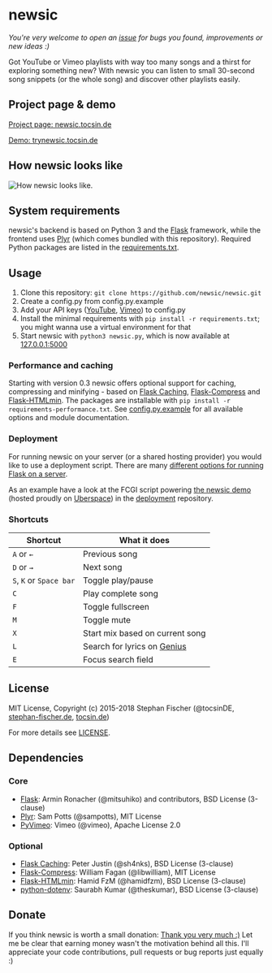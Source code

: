 # newsic

*You're very welcome to open an [issue](https://github.com/newsic/newsic/issues) for bugs you found, improvements or new ideas :)*

Got YouTube or Vimeo playlists with way too many songs and a thirst for exploring something new? With newsic you can listen to small 30-second song snippets (or the whole song) and discover other playlists easily.

## Project page & demo

[Project page: newsic.tocsin.de](https://newsic.tocsin.de)

[Demo: trynewsic.tocsin.de](https://trynewsic.tocsin.de)

## How newsic looks like

![How newsic looks like.](https://newsic.tocsin.de/stc/github/demo_2016-10-02.png)

## System requirements

newsic's backend is based on Python 3 and the [Flask](https://github.com/pallets/flask) framework, while the frontend uses [Plyr](https://github.com/sampotts/plyr) (which comes bundled with this repository). Required Python packages are listed in the [requirements.txt](/requirements.txt).

## Usage

1. Clone this repository: `git clone https://github.com/newsic/newsic.git`
2. Create a config.py from config.py.example
3. Add your API keys ([YouTube](https://developers.google.com/youtube/v3/getting-started), [Vimeo](https://developer.vimeo.com/api)) to config.py
4. Install the minimal requirements with `pip install -r requirements.txt`; you might wanna use a virtual environment for that
5. Start newsic with `python3 newsic.py`, which is now available at [127.0.0.1:5000](http://127.0.0.1:5000)

### Performance and caching

Starting with version 0.3 newsic offers optional support for caching, compressing and minifying - based on [Flask Caching](https://github.com/sh4nks/flask-caching), [Flask-Compress](https://github.com/libwilliam/flask-compress) and [Flask-HTMLmin](https://github.com/hamidfzm/Flask-HTMLmin). The packages are installable with `pip install -r requirements-performance.txt`. See [config.py.example](/config.py.example) for all available options and module documentation.

### Deployment

For running newsic on your server (or a shared hosting provider) you would like to use a deployment script.
There are many [different options for running Flask on a server](http://flask.pocoo.org/docs/dev/deploying/).

As an example have a look at the FCGI script powering [the newsic demo](https://trynewsic.tocsin.de) (hosted proudly on [Uberspace](https://uberspace.de)) in the [deployment](https://github.com/newsic/deployment) repository.

### Shortcuts

Shortcut | What it does
-|-
`A` or `←` | Previous song
`D` or `→` | Next song
`S`, `K` or `Space bar` | Toggle play/pause
`C` | Play complete song
`F` | Toggle fullscreen
`M` | Toggle mute
`X` | Start mix based on current song
`L` | Search for lyrics on [Genius](https://genius.com)
`E` | Focus search field


## License

MIT License, Copyright (c) 2015-2018 Stephan Fischer (@tocsinDE, [stephan-fischer.de](https://stephan-fischer.de), [tocsin.de](https://tocsin.de))

For more details see [LICENSE](/LICENSE).

## Dependencies

### Core
* [Flask](https://github.com/pallets/flask): Armin Ronacher (@mitsuhiko) and contributors, BSD License (3-clause)
* [Plyr](https://github.com/sampotts/plyr): Sam Potts (@sampotts), MIT License
* [PyVimeo](https://github.com/vimeo/vimeo.py): Vimeo (@vimeo), Apache License 2.0

### Optional
* [Flask Caching](https://github.com/sh4nks/flask-caching): Peter Justin (@sh4nks), BSD License (3-clause)
* [Flask-Compress](https://github.com/libwilliam/flask-compress): William Fagan (@libwilliam), MIT License
* [Flask-HTMLmin](https://github.com/hamidfzm/Flask-HTMLmin): Hamid FzM (@hamidfzm), BSD License (3-clause)
* [python-dotenv](https://github.com/theskumar/python-dotenv): Saurabh Kumar (@theskumar), BSD License (3-clause)

## Donate

If you think newsic is worth a small donation: [Thank you very much :)](https://www.paypal.me/tocsin/5eur) 
Let me be clear that earning money wasn't the motivation behind all this. I'll appreciate your code contributions, pull requests or bug reports just equally :)